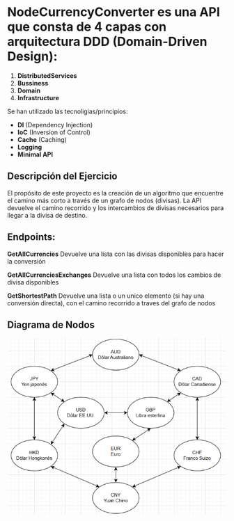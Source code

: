 # NodeCurrencyConverter es una API que consta de 4 capas con arquitectura DDD (Domain-Driven Design):

1. **DistributedServices**
2. **Bussiness**
3. **Domain**
4. **Infrastructure**

Se han utilizado las tecnoligias/principios:

- **DI** (Dependency Injection)
- **IoC** (Inversion of Control)
- **Cache** (Caching)
- **Logging**
- **Minimal API**

## Descripción del Ejercicio

El propósito de este proyecto es la creación de un algoritmo que encuentre el camino más corto a través de un grafo de nodos (divisas). La API devuelve el camino recorrido y los intercambios de divisas necesarios para llegar a la divisa de destino.

## Endpoints:

**GetAllCurrencies**
Devuelve una lista con las divisas disponibles para hacer la conversión

**GetAllCurrenciesExchanges**
Devuelve una lista con todos los cambios de divisa disponibles 

**GetShortestPath**
Devuelve una lista o un unico elemento (si hay una conversión directa), con el camino recorrido a traves del grafo de nodos

## Diagrama de Nodos

![Diagrama de nodos](https://github.com/VeneziaDesigns/NodeCurrencyConverter/blob/ba83ca33e8d439286eb657e6e7d4322130fc6ec5/NodeDiagram.png)
